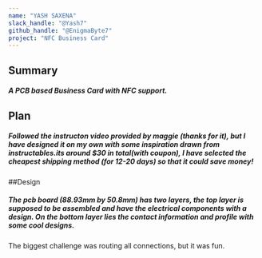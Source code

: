 ```yaml
---
name: "YASH SAXENA"
slack_handle: "@Yash7"
github_handle: "@EnigmaByte7"
project: "NFC Business Card"
---
```



## Summary
##### A PCB based Business Card with NFC support.

## Plan
##### Followed the instructon video provided by maggie (thanks for it), but I have designed it on my own with some inspiration drawn from instructables.its around $30 in total(with coupon), I have selected the cheapest shipping method (for 12-20 days) so that it could save money!

##Design
##### The pcb board (88.93mm by 50.8mm) has two layers, the top layer is supposed to be assembled and have the electrical components with a design. On the bottom layer lies the contact information and profile with some cool designs.
The biggest challenge was routing all connections, but it was fun.
